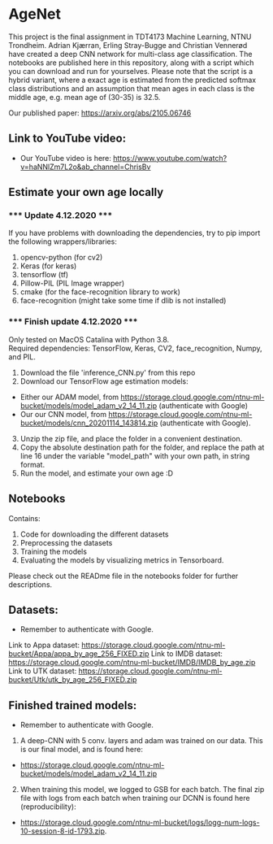 # AgeNet
This project is the final assignment in TDT4173 Machine Learning, NTNU Trondheim. Adrian Kjærran, Erling Stray-Bugge and Christian Vennerød have created a deep CNN network for multi-class age classification. The notebooks are published here in this repository, along with a script which you can download and run for yourselves. Please note that the script is a hybrid variant, where a exact age is estimated from the predicted softmax class distributions and an assumption that mean ages in each class is the middle age, e.g. mean age of (30-35) is 32.5. 

Our published paper: https://arxiv.org/abs/2105.06746

## Link to YouTube video:
- Our YouTube video is here: https://www.youtube.com/watch?v=haNNlZm7L2o&ab_channel=ChrisBv

## Estimate your own age locally

### *** Update 4.12.2020 *** ###
If you have problems with downloading the dependencies, try to pip import the following wrappers/libraries: 
1. opencv-python (for cv2)
2. Keras (for keras)
3. tensorflow (tf)
4. Pillow-PIL (PIL Image wrapper)
5. cmake (for the face-recognition library to work)
6. face-recognition (might take some time if dlib is not installed)
### *** Finish update 4.12.2020 *** ###

Only tested on MacOS Catalina with Python 3.8.   
Required dependencies: TensorFlow, Keras, CV2, face_recognition, Numpy, and PIL.

1. Download the file 'inference_CNN.py' from this repo
2. Download our TensorFlow age estimation models:
  - Either our ADAM model, from https://storage.cloud.google.com/ntnu-ml-bucket/models/model_adam_v2_14_11.zip (authenticate with Google)
  - Our our CNN model, from https://storage.cloud.google.com/ntnu-ml-bucket/models/cnn_20201114_143814.zip (authenticate with Google). 
3. Unzip the zip file, and place the folder in a convenient destination. 
4. Copy the absolute destination path for the folder, and replace the path at line 16 under the variable "model_path" with your own path, in string format. 
5. Run the model, and estimate your own age :D 

## Notebooks
Contains:

1. Code for downloading the different datasets
2. Preprocessing the datasets
3. Training the models 
4. Evaluating the models by visualizing metrics in Tensorboard.

Please check out the READme file in the notebooks folder for further descriptions. 

## Datasets:
- Remember to authenticate with Google. 

Link to Appa dataset: https://storage.cloud.google.com/ntnu-ml-bucket/Appa/appa_by_age_256_FIXED.zip
Link to IMDB dataset: https://storage.cloud.google.com/ntnu-ml-bucket/IMDB/IMDB_by_age.zip
Link to UTK dataset:  https://storage.cloud.google.com/ntnu-ml-bucket/Utk/utk_by_age_256_FIXED.zip

## Finished trained models: 
- Remember to authenticate with Google.

1. A deep-CNN with 5 conv. layers and adam was trained on our data. This is our final model, and is found here:
- https://storage.cloud.google.com/ntnu-ml-bucket/models/model_adam_v2_14_11.zip  

2. When training this model, we logged to GSB for each batch. The final zip file with logs from each batch when training our DCNN is found here (reproducibility):
- https://storage.cloud.google.com/ntnu-ml-bucket/logs/logg-num-logs-10-session-8-id-1793.zip. 

